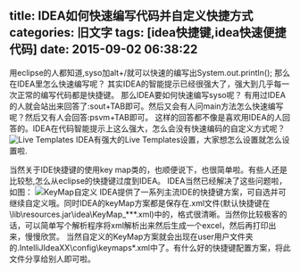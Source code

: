 title: IDEA如何快速编写代码并自定义快捷方式
categories: 旧文字
tags: [idea快捷键,idea快速便捷代码]
date: 2015-09-02 06:38:22
---
用eclipse的人都知道,syso加alt+/就可以快速的编写出System.out.println(); 那么在IDEA里怎么快速编写呢？
其实IDEA的智能提示已经很强大了，强大到几乎每一次正常的编写代码都是快捷键。
那么IDEA要如何快速编写syso呢？
有用过IDEA的人就会站出来回答了:sout+TAB即可。然后又会有人问main方法怎么快速编写呢？然后又有人会回答:psvm+TAB即可。
这样的回答都不像是喜欢用IDEA的人回答的。IDEA在代码智能提示上这么强大，怎么会没有快速编码的自定义方式呢？ 
![Live Templates][1]
IDEA有强大的Live Templates设置，大家想怎么设置就怎么设置啦.

当然关于IDE快捷键的使用key map类的，也顺便说下，也很简单啦。有些人还是比较愁,怎么从eclipse的快捷键过度到IDEA。
IDEA当然已经解决了这些问题啦，如图：
![KeyMap自定义][2]
IDEA提供了一系列主流IDE的快捷键方案，可自选并可继续自定义哦。同时IDEA的keyMap方案都是保存在.xml文件(默认快捷键在\lib\resources.jar\idea\KeyMap_***.xml)中的，格式很清晰。当然你比较极客的话，可以简单写个解析程序将xml解析出来然后生成一个excel，然后再打印出来，慢慢欣赏。
当然自定义的KeyMap方案就会出现在user用户文件夹的\.IntelliJIdeaXX\config\keymaps\*.xml中了。有什么好的快捷键配置方案，将此文件分享给别人即可啦。


  [1]: http://www.ghostsf.com/usr/uploads/2015/09/4165256313.jpg
  [2]: http://www.ghostsf.com/usr/uploads/2015/09/3893677072.jpg